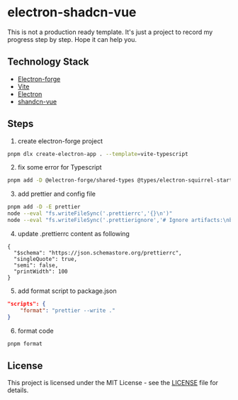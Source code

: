 # electron-shadcn-vue

This is not a production ready template. It's just a project to record my progress step by step. Hope it can help you.

## Technology Stack

- [Electron-forge](https://www.electronforge.io/)
- [Vite](https://vitejs.dev/)
- [Electron](https://www.electronjs.org/)
- [shandcn-vue](https://www.shadcn-vue.com/)

## Steps

1. create electron-forge project
```bash
pnpm dlx create-electron-app . --template=vite-typescript
```

2. fix some error for Typescript
```bash
pnpm add -D @electron-forge/shared-types @types/electron-squirrel-startup
```

3. add prettier and config file
```bash
pnpm add -D -E prettier
node --eval "fs.writeFileSync('.prettierrc','{}\n')"
node --eval "fs.writeFileSync('.prettierignore','# Ignore artifacts:\nbuild\ncoverage\n')"
```

4. update .prettierrc content as following
```.prettierrc
{
  "$schema": "https://json.schemastore.org/prettierrc",
  "singleQuote": true,
  "semi": false,
  "printWidth": 100
}
```

5. add format script to package.json
```json
"scripts": {
    "format": "prettier --write ."
}
```

6. format code
```bash
pnpm format
```

## License

This project is licensed under the MIT License - see the [LICENSE](https://github.com/leopen-hu/electron-shadcn-vue/blob/main/LICENSE) file for details.
